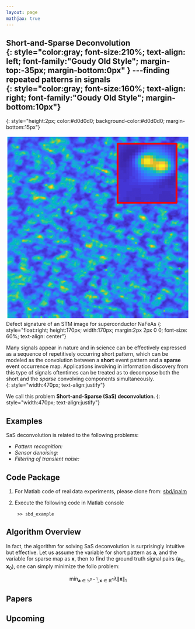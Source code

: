 ```yaml
---
layout: page
mathjax: true
---
```



**Short-and-Sparse Deconvolution**  
{: style="color:gray; font-size:210%; text-align: left; font-family:"Goudy Old Style"; margin-top:-35px; margin-bottom:0px" }
---finding repeated patterns in signals  
{: style="color:gray; font-size:160%; text-align: right; font-family:"Goudy Old Style"; margin-bottom:10px"}
------------------------------------------------------------
{: style="height:2px; color:#d0d0d0; background-color:#d0d0d0; margin-bottom:15px"}


![fig1](/assets/fig_realdata_rec.png)
Defect signature of an STM image for superconductor NaFeAs
{: style="float:right; height:170px; width:170px; margin:2px 2px 0 0; font-size: 60%; text-align: center"}

Many signals appear in nature and in science can be effectively expressed as a sequence of repetitively occurring short pattern, which can be modeled as the convolution between a **short** event pattern and a **sparse** event occurrence map. Applications involving in information discovery from this type of signals oftentimes can be treated as to decompose both the short and the *sparse* convolving components simultaneously.  
{: style="width:470px; text-align:justify"}

We call this problem **Short-and-Sparse (SaS) deconvolution**.
{: style="width:470px; text-align:justify"}


## Examples ##
SaS deconvolution is related to the following problems:
* *Pattern recognition:*
* *Sensor denoising:*
* *Filtering of transient noise:* 


## Code Package ##
1. For Matlab code of real data experiments, please clone from: [sbd/ipalm](https://github.com/sbdsphere/sbd-ipalm)
2. Execute the following code in Matlab console  

		>> sbd_example


## Algorithm Overview ##
In fact, the algorithm for solving SaS deconvolution is surprisingly intuitive but effective. Let us assume the variable for short pattern as $\mathbf a$, and the variable for sparse map as $\mathbf x$, then to find the ground truth signal pairs $(\mathbf a_0, \mathbf x_0)$, one can simply minimize the follo problem:

$$ \min_{\mathbf a\in\mathbb S^{p-1},\mathbf x\in\mathbb R^n} \lambda \|\mathbf x\|_1 $$


## Papers ##

## Upcoming ##

